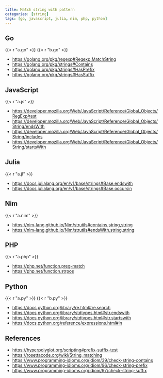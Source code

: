 ```yaml
---
title: Match string with pattern
categories: [string]
tags: [go, javascript, julia, nim, php, python]
---
```


## Go

{{< r "a.go" >}}
{{< r "b.go" >}}

- <https://golang.org/pkg/regexp#Regexp.MatchString>
- <https://golang.org/pkg/strings#Contains>
- <https://golang.org/pkg/strings#HasPrefix>
- <https://golang.org/pkg/strings#HasSuffix>

## JavaScript

{{< r "a.js" >}}

- <https://developer.mozilla.org/Web/JavaScript/Reference/Global_Objects/RegExp/test>
- <https://developer.mozilla.org/Web/JavaScript/Reference/Global_Objects/String/endsWith>
- <https://developer.mozilla.org/Web/JavaScript/Reference/Global_Objects/String/includes>
- <https://developer.mozilla.org/Web/JavaScript/Reference/Global_Objects/String/startsWith>

## Julia

{{< r "a.jl" >}}

- <https://docs.julialang.org/en/v1/base/strings#Base.endswith>
- <https://docs.julialang.org/en/v1/base/strings#Base.occursin>

## Nim

{{< r "a.nim" >}}

- <https://nim-lang.github.io/Nim/strutils#contains,string,string>
- <https://nim-lang.github.io/Nim/strutils#endsWith,string,string>

## PHP

{{< r "a.php" >}}

- <https://php.net/function.preg-match>
- <https://php.net/function.strpos>

## Python

{{< r "a.py" >}}
{{< r "b.py" >}}

- <https://docs.python.org/library/re.html#re.search>
- <https://docs.python.org/library/stdtypes.html#str.endswith>
- <https://docs.python.org/library/stdtypes.html#str.startswith>
- <https://docs.python.org/reference/expressions.html#in>

## References

- <https://hyperpolyglot.org/scripting#prefix-suffix-test>
- <https://rosettacode.org/wiki/String_matching>
- <https://www.programming-idioms.org/idiom/39/check-string-contains>
- <https://www.programming-idioms.org/idiom/96/check-string-prefix>
- <https://www.programming-idioms.org/idiom/97/check-string-suffix>
